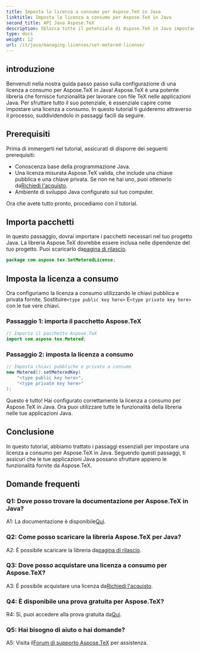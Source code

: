 ```yaml
---
title: Imposta la licenza a consumo per Aspose.TeX in Java
linktitle: Imposta la licenza a consumo per Aspose.TeX in Java
second_title: API Java Aspose.TeX
description: Sblocca tutto il potenziale di Aspose.TeX in Java impostando una licenza a consumo. Segui la nostra guida passo passo per un'integrazione perfetta.
type: docs
weight: 12
url: /it/java/managing-licenses/set-metered-license/
---
```

## introduzione

Benvenuti nella nostra guida passo passo sulla configurazione di una licenza a consumo per Aspose.TeX in Java! Aspose.TeX è una potente libreria che fornisce funzionalità per lavorare con file TeX nelle applicazioni Java. Per sfruttare tutto il suo potenziale, è essenziale capire come impostare una licenza a consumo. In questo tutorial ti guideremo attraverso il processo, suddividendolo in passaggi facili da seguire.

## Prerequisiti

Prima di immergerti nel tutorial, assicurati di disporre dei seguenti prerequisiti:

- Conoscenza base della programmazione Java.
-  Una licenza misurata Aspose.TeX valida, che include una chiave pubblica e una chiave privata. Se non ne hai uno, puoi ottenerlo da[Richiedi l'acquisto](https://purchase.aspose.com/buy).
- Ambiente di sviluppo Java configurato sul tuo computer.

Ora che avete tutto pronto, procediamo con il tutorial.

## Importa pacchetti

In questo passaggio, dovrai importare i pacchetti necessari nel tuo progetto Java. La libreria Aspose.TeX dovrebbe essere inclusa nelle dipendenze del tuo progetto. Puoi scaricarlo da[pagina di rilascio](https://releases.aspose.com/tex/java/).

```java
package com.aspose.tex.SetMeteredLicense;
```

## Imposta la licenza a consumo

 Ora configuriamo la licenza a consumo utilizzando le chiavi pubblica e privata fornite. Sostituire`<type public key here>` E`<type private key here>` con le tue vere chiavi.

### Passaggio 1: importa il pacchetto Aspose.TeX

```java
// Importa il pacchetto Aspose.TeX
import com.aspose.tex.Metered;
```

### Passaggio 2: imposta la licenza a consumo

```java
// Imposta chiavi pubbliche e private a consumo
new Metered().setMeteredKey(
    "<type public key here>",
    "<type private key here>"
);
```

Questo è tutto! Hai configurato correttamente la licenza a consumo per Aspose.TeX in Java. Ora puoi utilizzare tutte le funzionalità della libreria nelle tue applicazioni Java.

## Conclusione

In questo tutorial, abbiamo trattato i passaggi essenziali per impostare una licenza a consumo per Aspose.TeX in Java. Seguendo questi passaggi, ti assicuri che le tue applicazioni Java possano sfruttare appieno le funzionalità fornite da Aspose.TeX.

## Domande frequenti

### Q1: Dove posso trovare la documentazione per Aspose.TeX in Java?

 A1: La documentazione è disponibile[Qui](https://reference.aspose.com/tex/java/).

### Q2: Come posso scaricare la libreria Aspose.TeX per Java?

 A2: È possibile scaricare la libreria da[pagina di rilascio](https://releases.aspose.com/tex/java/).

### Q3: Dove posso acquistare una licenza a consumo per Aspose.TeX?

 A3: È possibile acquistare una licenza da[Richiedi l'acquisto](https://purchase.aspose.com/buy).

### Q4: È disponibile una prova gratuita per Aspose.TeX?

 R4: Sì, puoi accedere alla prova gratuita da[Qui](https://releases.aspose.com/).

### Q5: Hai bisogno di aiuto o hai domande?

 A5: Visita il[Forum di supporto Aspose.TeX](https://forum.aspose.com/c/tex/47) per assistenza.